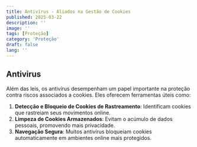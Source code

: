 ```yaml
---
title: Antivírus - Aliados na Gestão de Cookies
published: 2025-03-22
description: ''
image: ''
tags: [Proteção]
category: 'Proteção'
draft: false 
lang: ''
---
```

## Antivirus
Além das leis, os antivírus desempenham um papel importante na proteção contra riscos associados a cookies. Eles oferecem ferramentas úteis como:

1. **Detecção e Bloqueio de Cookies de Rastreamento**: Identificam cookies que rastreiam seus movimentos online.
2. **Limpeza de Cookies Armazenados**: Evitam o acúmulo de dados pessoais, promovendo mais privacidade.
3. **Navegação Segura**: Muitos antivírus bloqueiam cookies automaticamente em ambientes online mais protegidos.
